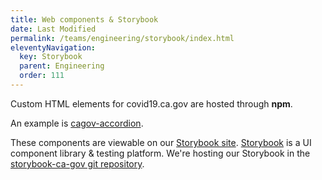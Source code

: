 ```yaml
---
title: Web components & Storybook
date: Last Modified 
permalink: /teams/engineering/storybook/index.html
eleventyNavigation:
  key: Storybook
  parent: Engineering
  order: 111
---
```


Custom HTML elements for covid19.ca.gov are hosted through **npm**.

An example is [cagov-accordion](https://www.npmjs.com/package/@cagov/accordion).

These components are viewable on our [Storybook site](https://wonderful-plant-07a82e81e.azurestaticapps.net/). [Storybook](https://storybook.js.org/) is a UI component library & testing platform. We're hosting our Storybook in the [storybook-ca-gov git repository](https://github.com/cagov/storybook-ca-gov).
